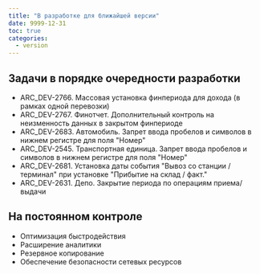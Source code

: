 ```yaml
---
title: "В разработке для ближайшей версии"
date: 9999-12-31
toc: true
categories:
  - version
---
```


## Задачи в порядке очередности разработки
-   ARC_DEV-2766. Массовая установка финпериода для дохода (в рамках одной перевозки)
-   ARC_DEV-2767. Финотчет. Дополнительный контроль на неизменность данных в закрытом финпериоде
-   ARC_DEV-2683. Автомобиль. Запрет ввода пробелов и символов в нижнем регистре для поля "Номер"
-   ARC_DEV-2545. Транспортная единица. Запрет ввода пробелов и символов в нижнем регистре для поля "Номер"
-   ARC_DEV-2681. Установка даты события "Вывоз со станции / терминал" при установке "Прибытие на склад / факт."
-   ARC_DEV-2631. Депо. Закрытие периода по операциям приема/выдачи

## На постоянном контроле
-   Оптимизация быстродействия
-   Расширение аналитики
-   Резервное копирование
-   Обеспечение безопасности сетевых ресурсов
